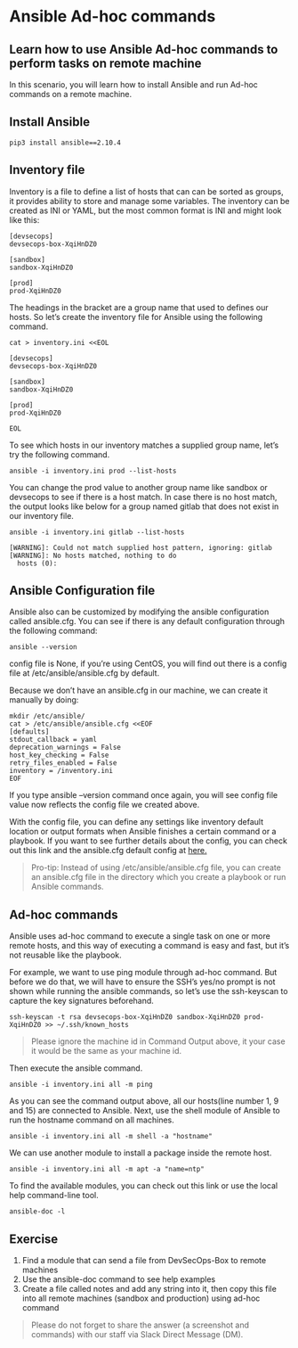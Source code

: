 Ansible Ad-hoc commands
========================

Learn how to use Ansible Ad-hoc commands to perform tasks on remote machine
------------------------------------------------


In this scenario, you will learn how to install Ansible and run Ad-hoc commands on a remote machine.

Install Ansible
----------

```
pip3 install ansible==2.10.4
```

Inventory file
----------

Inventory is a file to define a list of hosts that can can be sorted as groups, it provides ability to store and manage some variables. The inventory can be created as INI or YAML, but the most common format is INI and might look like this:

```
[devsecops]
devsecops-box-XqiHnDZ0

[sandbox]
sandbox-XqiHnDZ0

[prod]
prod-XqiHnDZ0
```

The headings in the bracket are a group name that used to defines our hosts. So let’s create the inventory file for Ansible using the following command.

```
cat > inventory.ini <<EOL

[devsecops]
devsecops-box-XqiHnDZ0

[sandbox]
sandbox-XqiHnDZ0

[prod]
prod-XqiHnDZ0

EOL
```

To see which hosts in our inventory matches a supplied group name, let’s try the following command.

```
ansible -i inventory.ini prod --list-hosts
```

You can change the prod value to another group name like sandbox or devsecops to see if there is a host match. In case there is no host match, the output looks like below for a group named gitlab that does not exist in our inventory file.

```
ansible -i inventory.ini gitlab --list-hosts

[WARNING]: Could not match supplied host pattern, ignoring: gitlab
[WARNING]: No hosts matched, nothing to do
  hosts (0):
```

Ansible Configuration file
----------

Ansible also can be customized by modifying the ansible configuration called ansible.cfg. You can see if there is any default configuration through the following command:

```
ansible --version
```

config file is None, if you’re using CentOS, you will find out there is a config file at /etc/ansible/ansible.cfg by default.

Because we don’t have an ansible.cfg in our machine, we can create it manually by doing:

```
mkdir /etc/ansible/
cat > /etc/ansible/ansible.cfg <<EOF
[defaults]
stdout_callback = yaml
deprecation_warnings = False
host_key_checking = False
retry_files_enabled = False
inventory = /inventory.ini
EOF
```

If you type ansible –version command once again, you will see config file value now reflects the config file we created above. 

With the config file, you can define any settings like inventory default location or output formats when Ansible finishes a certain command or a playbook. If you want to see further details about the config, you can check out this link and the ansible.cfg default config at [here.](https://raw.githubusercontent.com/ansible/ansible/devel/examples/ansible.cfg)

> Pro-tip: Instead of using /etc/ansible/ansible.cfg file, you can create an ansible.cfg file in the directory which you create a playbook or run Ansible commands.

Ad-hoc commands
------------------------------------------------

Ansible uses ad-hoc command to execute a single task on one or more remote hosts, and this way of executing a command is easy and fast, but it’s not reusable like the playbook.

For example, we want to use ping module through ad-hoc command. But before we do that, we will have to ensure the SSH’s yes/no prompt is not shown while running the ansible commands, so let’s use the ssh-keyscan to capture the key signatures beforehand.

```
ssh-keyscan -t rsa devsecops-box-XqiHnDZ0 sandbox-XqiHnDZ0 prod-XqiHnDZ0 >> ~/.ssh/known_hosts
```

> Please ignore the machine id in Command Output above, it your case it would be the same as your machine id.

Then execute the ansible command.

```
ansible -i inventory.ini all -m ping
```
As you can see the command output above, all our hosts(line number 1, 9 and 15) are connected to Ansible. Next, use the shell module of Ansible to run the hostname command on all machines.

```
ansible -i inventory.ini all -m shell -a "hostname"
```

We can use another module to install a package inside the remote host.

```
ansible -i inventory.ini all -m apt -a "name=ntp"
```

To find the available modules, you can check out this link or use the local help command-line tool.

```
ansible-doc -l
```

Exercise
----------

1. Find a module that can send a file from DevSecOps-Box to remote machines
2. Use the ansible-doc command to see help examples
3. Create a file called notes and add any string into it, then copy this file into all remote machines (sandbox and production) using ad-hoc command

> Please do not forget to share the answer (a screenshot and commands) with our staff via Slack Direct Message (DM).
